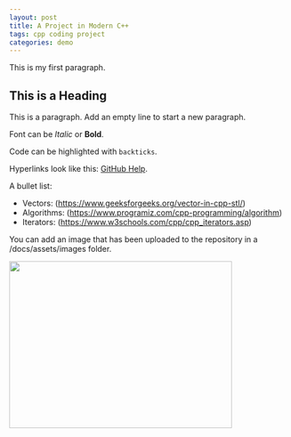 ```yaml
---
layout: post
title: A Project in Modern C++
tags: cpp coding project
categories: demo
---
```

 
This is my first paragraph.
 
## This is a Heading
 
This is a paragraph. Add an empty line to start a new paragraph.
 
Font can be *Italic* or **Bold**.
 
Code can be highlighted with `backticks`.
 
Hyperlinks look like this: [GitHub Help](https://help.github.com/).
 
A bullet list:
 
- Vectors: (https://www.geeksforgeeks.org/vector-in-cpp-stl/)
- Algorithms: (https://www.programiz.com/cpp-programming/algorithm)
- Iterators: (https://www.w3schools.com/cpp/cpp_iterators.asp)
 
You can add an image that has been uploaded to the repository in a /docs/assets/images folder.
 
<img src="https://raw.githubusercontent.com/melgineer/digital-rain-test-cpp/main/docs/assets/images/DigitalRainDev1.png" width="400" height="300">
